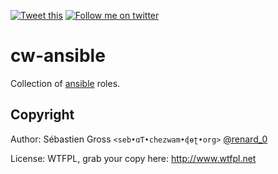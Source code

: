 <!--

---
lang: american
---
-->

[![Tweet this](http://img.shields.io/badge/%20-Tweet-00aced.svg)](https://twitter.com/intent/tweet?tw_p=tweetbutton&via=renard_0&url=https%3A%2F%2Fgithub.com%2Fcw-ansible%2Fcw-ansible&text=Manage%20all%20cw-ansible%20roles.)
[![Follow me on twitter](http://img.shields.io/badge/Twitter-Follow-00aced.svg)](https://twitter.com/intent/follow?region=follow_link&screen_name=renard_0&tw_p=followbutton)


# cw-ansible

Collection of [ansible](http://www.ansible.com/) roles.





## Copyright

Author: Sébastien Gross `<seb•ɑƬ•chezwam•ɖɵʈ•org>` [@renard_0](https://twitter.com/renard_0)

License: WTFPL, grab your copy here: http://www.wtfpl.net
